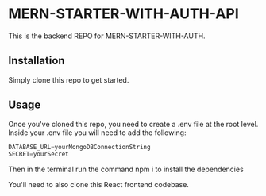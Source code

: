 # MERN-STARTER-WITH-AUTH-API

This is the backend REPO for MERN-STARTER-WITH-AUTH.  

## Installation

Simply clone this repo to get started.

## Usage

Once you've cloned this repo, you need to create a .env file at the root level. Inside your .env file you will need to add the following:

```javascript
DATABASE_URL=yourMongoDBConnectionString
SECRET=yourSecret
```

Then in the terminal run the command npm i to install the dependencies

You'll need to also clone this React frontend codebase. 